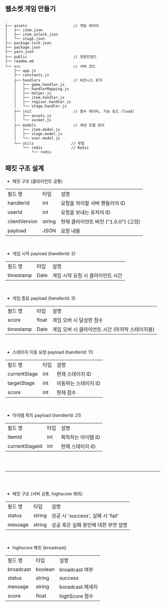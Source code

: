 ## 웹소켓 게임 만들기

```
.
├── assets                     // 게임 데이터
│   ├── item.json
│   ├── item_unlock.json
│   └── stage.json
├── package-lock.json
├── package.json
├── yarn.json
├── public                     // 프론트엔드
├── readme.md
└── src                        // 서버 코드
    ├── app.js
    ├── constants.js
    ├── handlers               // 비즈니스 로직
    │   ├── game.handler.js
    │   ├── handlerMapping.js
    │   ├── helper.js
    │   ├── item.handler.js
    │   ├── regiser.handler.js
    │   └── stage.handler.js
    ├── init                   // 필수 데이터, 기능 로드 (load)
    │   ├── assets.js
    │   └── socket.js
    ├── models                 // 세션 모델 관리
    │   ├── item.model.js
    │   ├── stage.model.js
    │   └── user.model.js
    └── utils                 // 유틸
        └── redis             // Redis
            └── redis

```

## 패킷 구조 설계

- 패킷 구조 (클라이언트 공통)

<table>
<tr>
<td>필드 명</td>
<td>타입</td>
<td>설명</td>
</tr>

<tr>
<td>handlerId</td>
<td>int</td>
<td>요청을 처리할 서버 핸들러의 ID</td>
</tr>

<tr>
<td>userId</td>
<td>int</td>
<td>요청을 보내는 유저의 ID</td>
</tr>

<tr>
<td>clientVersion</td>
<td>string</td>
<td>현재 클라이언트 버전 ("1.0.0") (고정)</td>
</tr>

<tr>
<td>payload</td>
<td>JSON</td>
<td>요청 내용</td>
</tr>
</table>

<br>

- 게임 시작 payload (handlerId: 2)

<table>
<tr>
<td>필드 명</td>
<td>타입</td>
<td>설명</td>
</tr>

<tr>
<td>timestamp</td>
<td>Date</td>
<td>게임 시작 요청 시 클라이언트 시간</td>
</tr>

</table>

<br>

- 게임 종료 payload (handlerId: 3)

<table>
<tr>
<td>필드 명</td>
<td>타입</td>
<td>설명</td>
</tr>

<tr>
<td>score</td>
<td>float</td>
<td>게임 오버 시 달성한 점수</td>
</tr>

<tr>
<td>timestamp</td>
<td>Date</td>
<td>게임 오버 시 클라이언트 시간 (마지막 스테이지용)</td>
</tr>

</table>

<br>

- 스테이지 이동 요청 payload (handlerId: 11)

<table>
<tr>
<td>필드 명</td>
<td>타입</td>
<td>설명</td>
</tr>

<tr>
<td>currentStage</td>
<td>int</td>
<td>현재 스테이지 ID</td>
</tr>

<tr>
<td>targetStage</td>
<td>int</td>
<td>이동하는 스테이지 ID</td>
</tr>

<tr>
<td>score</td>
<td>int</td>
<td>현재 점수</td>
</tr>
</table>

<br>

- 아이템 획득 payload (handlerId: 21)

<table>
<tr>
<td>필드 명</td>
<td>타입</td>
<td>설명</td>
</tr>

<tr>
<td>itemId</td>
<td>int</td>
<td>획득하는 아이템 ID</td>
</tr>

<tr>
<td>currentStageId</td>
<td>int</td>
<td>현재 스테이지 ID</td>
</tr>

</table>

<br>
<br>

---

<br>
<br>

- 패킷 구조 (서버 공통, highscore 제외)

<table>
<tr>
<td>필드 명</td>
<td>타입</td>
<td>설명</td>
</tr>

<tr>
<td>status</td>
<td>string</td>
<td>성공 시 'success', 실패 시 'fail'</td>
</tr>

<tr>
<td>message</td>
<td>string</td>
<td>성공 혹은 실패 원인에 대한 부연 설명</td>
</tr>

</table>

<br>

- highscore 패킷 (broadcast)

<table>
<tr>
<td>필드 명</td>
<td>타입</td>
<td>설명</td>
</tr>

<tr>
<td>broadcast</td>
<td>boolean</td>
<td>broadcast 여부</td>
</tr>

<tr>
<td>status</td>
<td>string</td>
<td>success</td>
</tr>

<tr>
<td>message</td>
<td>string</td>
<td>boradcast 메세지</td>
</tr>

<tr>
<td>score</td>
<td>float</td>
<td>highScore 점수</td>
</tr>

</table>

